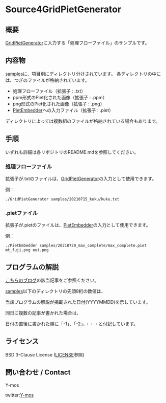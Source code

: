 # Source4GridPietGenerator
## 概要
[GridPietGenerator](https://github.com/Y-mos/GridPietGenerator)に入力する「処理フローファイル」のサンプルです。
## 内容物
[samples](samples)に、項目別にディレクトリ分けされています。
各ディレクトリの中には、つぎのファイルが格納されています。

- 処理フローファイル（拡張子 : .txt）
- ppm形式のPiet化された画像（拡張子 : .ppm）
- png形式のPiet化された画像（拡張子 : .png）
- [PietEmbedder](https://github.com/Y-mos/PietEmbedder)への入力ファイル（拡張子 : .piet）

ディレクトリによっては複数組のファイルが格納されている場合もあります。

## 手順

いずれも詳細は各リポジトリのREADME.mdを参照してください。

### 処理フローファイル

拡張子が.txtのファイルは、[GridPietGenerator](https://github.com/Y-mos/GridPietGenerator)の入力として使用できます。

例：
```
./GridPietGenerator samples/20210715_kuku/kuku.txt
```

### .pietファイル
拡張子が.pietのファイルは、[PietEmbedder](https://github.com/Y-mos/PietEmbedder)の入力として使用できます。

例：
```
./PietEmbedder samples/20210720_max_complete/max_complete.piet mt_fuji.png out.png
```

## プログラムの解説

[こちらのブログ](https://ymos-hobby-programing.hatenablog.com)の該当記事をご参照ください。

[samples](samples)以下のディレクトリの先頭8桁の数値は、

当該プログラムの解説が掲載された日付(YYYYMMDD)を示しています。

同日に複数の記事が書かれた場合は、

日付の直後に書かれた順に「-1」、「-2」、・・・と付記しています。

## ライセンス

BSD 3-Clause License ([LICENSE](LICENSE)参照)

## 問い合わせ / Contact

Y-mos

twitter:[Y-mos](https://twitter.com/ymos3327)


